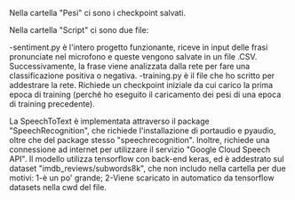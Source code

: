Nella cartella "Pesi" ci sono i checkpoint salvati.

Nella cartella "Script" ci sono due file:

-sentiment.py è l'intero progetto funzionante, riceve in input delle frasi pronunciate nel microfono e queste vengono salvate in un file .CSV.
 Successivamente, la frase viene analizzata dalla rete per fare una classificazione positiva o negativa.
-training.py è il file che ho scritto per addestrare la rete. Richiede un checkpoint iniziale da cui carico la prima epoca di training (perché ho eseguito il caricamento dei pesi di una epoca di training precedente).

La SpeechToText è implementata attraverso il package "SpeechRecognition", che richiede l'installazione di portaudio e pyaudio, oltre che del package stesso "speechrecognition". Inoltre, richiede una connessione ad internet per utilizzare il servizio "Google Cloud Speech API".
Il modello utilizza tensorflow con back-end keras, ed è addestrato sul dataset "imdb_reviews/subwords8k", che non includo nella cartella per due motivi:
1-è un po' grande;
2-Viene scaricato in automatico da tensorflow datasets nella cwd del file.

